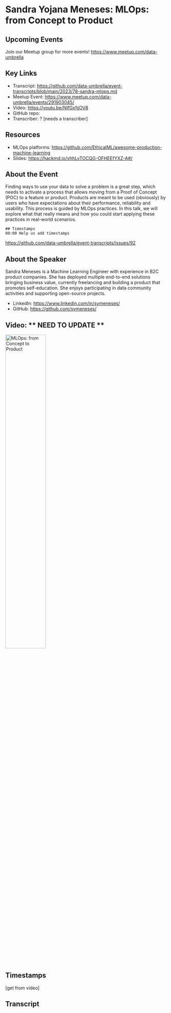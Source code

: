 # Sandra Yojana Meneses: MLOps: from Concept to Product

## Upcoming Events
Join our Meetup group for more events!
https://www.meetup.com/data-umbrella

## Key Links
- Transcript: https://github.com/data-umbrella/event-transcripts/blob/main/2023/78-sandra-mlops.md 
- Meetup Event: https://www.meetup.com/data-umbrella/events/291903045/
- Video: https://youtu.be/NIfGxfjjOV8
- GitHub repo:  
- Transcriber:  ? [needs a transcriber]

## Resources
- MLOps platforms: https://github.com/EthicalML/awesome-production-machine-learning
- Slides: https://hackmd.io/vhhLvTOCQG-OFHEEfYXZ-A#/

## About the Event
Finding ways to use your data to solve a problem is a great step, which needs to activate a process that allows moving from a Proof of Concept (POC) to a feature or product. Products are meant to be used (obviously) by users who have expectations about their performance, reliability and usability. This process is guided by MLOps practices. In this talk, we will explore what that really means and how you could start applying these practices in real-world scenarios.

```
## Timestamps
00:00 Help us add timestamps
```
https://github.com/data-umbrella/event-transcripts/issues/92


## About the Speaker
Sandra Meneses is a Machine Learning Engineer with experience in B2C product companies. She has deployed multiple end-to-end solutions bringing business value, currently freelancing and building a product that promotes self-education. She enjoys participating in data community activities and supporting open-source projects.

- LinkedIn: https://www.linkedin.com/in/symeneses/
- GitHub: https://github.com/symeneses/

## Video:  ** NEED TO UPDATE **
<a href="http://www.youtube.com/watch?feature=player_embedded&v=NIfGxfjjOV8" target="_blank"><img src="http://img.youtube.com/vi/NIfGxfjjOV8o/0.jpg"
alt="MLOps: from Concept to Product" width="50%" /></a>

## Timestamps
[get from video]

## Transcript
